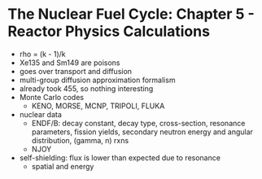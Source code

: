 # The Nuclear Fuel Cycle: Chapter 5 - Reactor Physics Calculations
- rho = (k - 1)/k
- Xe135 and Sm149 are poisons
- goes over transport and diffusion
- multi-group diffusion approximation formalism
- already took 455, so nothing interesting
- Monte Carlo codes
  - KENO, MORSE, MCNP, TRIPOLI, FLUKA
- nuclear data
  - ENDF/B: decay constant, decay type, cross-section, resonance parameters, fission yields, secondary neutron energy and angular distribution, (gamma, n) rxns
  - NJOY
- self-shielding: flux is lower than expected due to resonance
  - spatial and energy
